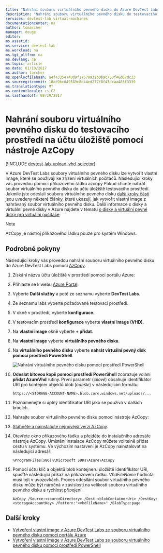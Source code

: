 ```yaml
---
title: "Nahrání souboru virtuálního pevného disku do Azure DevTest Labs pomocí AzCopy | Microsoft Docs"
description: "Nahrání souboru virtuálního pevného disku do testovacího prostředí na účtu úložiště pomocí nástroje AzCopy"
services: devtest-lab,virtual-machines
documentationcenter: na
author: tomarcher
manager: douge
editor: 
ms.assetid: 
ms.service: devtest-lab
ms.workload: na
ms.tgt_pltfrm: na
ms.devlang: na
ms.topic: article
ms.date: 01/10/2017
ms.author: tarcher
ms.openlocfilehash: a4f43354740d9f17570932b0b9c753f46d67dc33
ms.sourcegitcommit: 18ad9bc049589c8e44ed277f8f43dcaa483f3339
ms.translationtype: MT
ms.contentlocale: cs-CZ
ms.lasthandoff: 08/29/2017
---
```

# <a name="upload-vhd-file-to-labs-storage-account-using-azcopy"></a>Nahrání souboru virtuálního pevného disku do testovacího prostředí na účtu úložiště pomocí nástroje AzCopy

[!INCLUDE [devtest-lab-upload-vhd-selector](../../includes/devtest-lab-upload-vhd-selector.md)]

V Azure DevTest Labs soubory virtuálního pevného disku lze vytvořit vlastní Image, které se používají ke zřízení virtuálních počítačů. Následující kroky vás provedou pomocí příkazového řádku azcopy Pokud chcete nahrát soubor virtuálního pevného disku do účtu úložiště testovacího prostředí. Jakmile jste odeslali souboru virtuálního pevného disku [další kroky části](#next-steps) jsou uvedeny některé články, které ukazují, jak vytvořit vlastní image z nahrávaný soubor virtuálního pevného disku. Další informace o disky a virtuální pevné disky v Azure najdete v tématu [o disky a virtuální pevné disky pro virtuální počítače](../virtual-machines/linux/about-disks-and-vhds.md)

> [!NOTE] 
>  
> AzCopy je nástroj příkazového řádku pouze pro systém Windows.

## <a name="step-by-step-instructions"></a>Podrobné pokyny

Následující kroky vás provedou nahrání souboru virtuálního pevného disku do Azure DevTest Labs pomocí [AzCopy](http://aka.ms/downloadazcopy). 

1. Získání názvu účtu úložiště v prostředí pomocí portálu Azure:

1. Přihlaste se k webu [Azure Portal](http://go.microsoft.com/fwlink/p/?LinkID=525040).

1. Vyberte **Další služby** a poté ze seznamu vyberte **DevTest Labs**.

1. Ze seznamu labs vyberte požadované testovací prostředí.  

1. V okně v prostředí, vyberte **konfigurace**. 

1. V testovacím prostředí **konfigurace** vyberte **vlastní Image (VHD)**.

1. Na **vlastní image** okně vyberte **+ přidat**. 

1. Na **vlastní image** vyberte **virtuálního pevného disku**.

1. Na **virtuálního pevného disku** vyberte **nahrát virtuální pevný disk pomocí prostředí PowerShell**.

    ![Nahrání virtuálního pevného disku pomocí prostředí PowerShell](./media/devtest-lab-upload-vhd-using-azcopy/upload-image-using-psh.png)

1. **Odeslat bitovou kopii pomocí prostředí PowerShell** zobrazuje volání **přidat AzureVhd** rutiny. První parametr (*cílové*) obsahuje identifikátor URI pro kontejner objektů blob (*odešle*) v následujícím formátu:

    ```
    https://<STORAGE-ACCOUNT-NAME>.blob.core.windows.net/uploads/...
    ``` 

1. Poznamenejte si úplný identifikátor URI jako se používá v dalších krocích.

1. Nahrajte soubor virtuálního pevného disku pomocí nástroje AzCopy:
 
1. [Stáhněte a nainstalujte nejnovější verzi AzCopy](http://aka.ms/downloadazcopy).

1. Otevřete okno příkazového řádku a přejděte do instalačního adresáře nástroje AzCopy. Umístění instalace AzCopy můžete volitelně přidat cestu v systému. Ve výchozím nastavení je AzCopy nainstalovat na následující adresář:

    ```command-line
    %ProgramFiles(x86)%\Microsoft SDKs\Azure\AzCopy
    ```

1. Pomocí účtu klíč a objektů blob kontejneru úložiště identifikátor URI, spusťte následující příkaz na příkazovém řádku. *VhdFileName* hodnota musí být v uvozovkách. Proces odesílání soubor virtuálního pevného disku může být náročná v závislosti na velikosti souboru virtuálního pevného disku a rychlost připojení.   

    ```command-line
    AzCopy /Source:<sourceDirectory> /Dest:<blobContainerUri> /DestKey:<storageAccountKey> /Pattern:"<vhdFileName>" /BlobType:page
    ```

## <a name="next-steps"></a>Další kroky

- [Vytvoření vlastní image v Azure DevTest Labs ze souboru virtuálního pevného disku pomocí portálu Azure](devtest-lab-create-template.md)
- [Vytvoření vlastní image v Azure DevTest Labs ze souboru virtuálního pevného disku pomocí prostředí PowerShell](devtest-lab-create-custom-image-from-vhd-using-powershell.md)